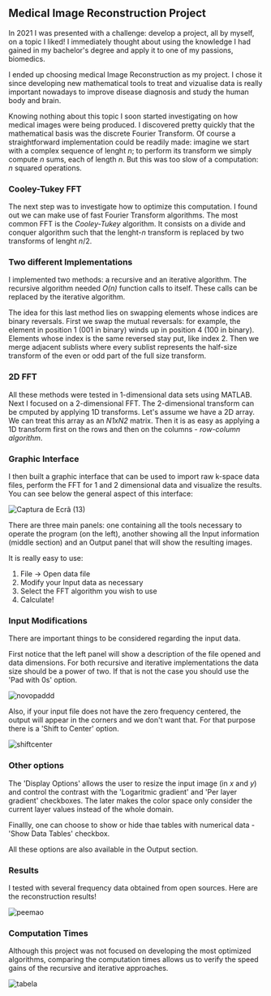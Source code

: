 ## Medical Image Reconstruction Project

In 2021 I was presented with a challenge: develop a project, all by myself, on a topic I liked! I immediately thought about using the knowledge I had gained in my bachelor's degree and apply it to one of my passions, biomedics. 

I ended up choosing medical Image Reconstruction as my project. I chose it since developing new mathematical tools to treat and vizualise data is really important nowadays to improve disease diagnosis and study the human body and brain. 

Knowing nothing about this topic I soon started investigating on how medical images were being produced. I discovered pretty quickly that the mathematical basis was the discrete Fourier Transform. Of course a straightforward implementation could be readily made: imagine we start with a complex sequence of lenght _n_; to perform its transform we simply compute _n_ sums, each of length _n_. But this was too slow of a computation: _n_ squared operations.

### Cooley-Tukey FFT

The next step was to investigate how to optimize this computation. I found out we can make use of fast Fourier Transform algorithms. The most common FFT is the _Cooley-Tukey_ algorithm. It consists on a divide and conquer algorithm such that the lenght-_n_ transform is replaced by two transforms of lenght _n_/2. 

### Two different Implementations

I implemented two methods: a recursive and an iterative algorithm. The recursive algorithm needed _O(n)_ function calls to itself. These calls can be replaced by the iterative algorithm.

The idea for this last method lies on swapping elements whose indices are binary reversals. First we swap the mutual reversals: for example, the element in position 1 (001 in binary) winds up in position 4 (100 in binary). Elements whose index is the  same reversed stay put, like index 2. Then we merge adjacent sublists where every sublist represents the half-size transform of the even or odd part of the full size transform.

### 2D FFT

All these methods were tested in 1-dimensional data sets using MATLAB. Next I focused on a 2-dimensional FFT. The 2-dimensional transform can be cmputed by applying 1D transforms. Let's assume we have a 2D array. We can treat this array as an _N1xN2_ matrix. Then it is as easy as applying a 1D transform first on the rows and then on the columns - _row-column algorithm_.

### Graphic Interface

I then built a graphic interface that can be used to import raw k-space data files, perform the FFT for 1 and 2 dimensional data and visualize the results. You can see below the general aspect of this interface:

![Captura de Ecrã (13)](https://user-images.githubusercontent.com/80169619/134490927-daacf9ab-db0e-42d9-b2da-40b82195b3bb.png)

There are three main panels: one containing all the tools necessary to operate the program (on the left), another showing all the Input information (middle section) and an Output panel that will show the resulting images. 

It is really easy to use:

1. File -> Open data file
2. Modify your Input data as necessary
3. Select the FFT algorithm you wish to use
4. Calculate!

### Input Modifications

There are important things to be considered regarding the input data. 

First notice that the left panel will show a description of the file opened and data dimensions. For both recursive and iterative implementations the data size should be a power of two. If that is not the case you should use the 'Pad with 0s' option. 

![novopaddd](https://user-images.githubusercontent.com/80169619/134494527-37726734-3630-45a2-919f-dc3cdfa400c9.PNG)

Also, if your input file does not have the zero frequency centered, the output will appear in the corners and we don't want that. For that purpose there is a 'Shift to Center' option.

![shiftcenter](https://user-images.githubusercontent.com/80169619/134494969-2cdb7b57-751d-4c52-9010-e7c5ef809853.PNG)

### Other options

The 'Display Options' allows the user to resize the input image (in _x_ and _y_) and control the contrast with the 'Logaritmic gradient' and 'Per layer gradient' checkboxes. The later makes the color space only consider the current layer values instead of the whole domain.

Finallly, one can choose to show or hide thae tables with numerical data - 'Show Data Tables' checkbox.

All these options are also available in the Output section.

### Results

I tested with several frequency data obtained from open sources. Here are the reconstruction results!

![peemao](https://user-images.githubusercontent.com/80169619/134503879-d1cd5a01-752e-4530-a59c-8abeda95c405.PNG)
<p align="center">
  <src="https://user-images.githubusercontent.com/80169619/134503900-7b8c43d8-ba96-45f1-8024-b15383e2974f.PNG">
</p>

### Computation Times

Although this project was not focused on developing the most optimized algorithms, comparing the computation times allows us to verify the speed gains of the recursive and iterative approaches.

![tabela](https://user-images.githubusercontent.com/80169619/134504852-5dd00c51-a56f-4a2d-8a8f-214710ffb2f7.PNG)
